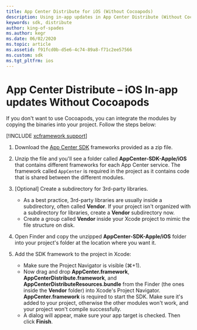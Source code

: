 ```yaml
---
title: App Center Distribute for iOS (Without Cocoapods)
description: Using in-app updates in App Center Distribute (Without Cocoapods)
keywords: sdk, distribute
author: king-of-spades
ms.author: kegr
ms.date: 06/02/2020
ms.topic: article
ms.assetid: f91fcd0b-d5e6-4c74-89a8-f71c2ee57566
ms.custom: sdk
ms.tgt_pltfrm: ios
---
```


# App Center Distribute – iOS In-app updates Without Cocoapods

If you don't want to use Cocoapods, you can integrate the modules by copying the binaries into your project. Follow the steps below:

[!INCLUDE [xcframework support](../getting-started/includes/xcframeworks.md)]

1. Download the [App Center SDK](https://github.com/Microsoft/AppCenter-SDK-Apple/releases) frameworks provided as a zip file.

2. Unzip the file and you'll see a folder called **AppCenter-SDK-Apple/iOS** that contains different frameworks for each App Center service. The framework called `AppCenter` is required in the project as it contains code that is shared between the different modules.

3. [Optional] Create a subdirectory for 3rd-party libraries.
   * As a best practice, 3rd-party libraries are usually inside a subdirectory, often called **Vendor**. If your project isn't organized with a subdirectory for libraries, create a **Vendor** subdirectory now.
   * Create a group called **Vendor** inside your Xcode project to mimic the file structure on disk.

4. Open Finder and copy the unzipped **AppCenter-SDK-Apple/iOS** folder into your project's folder at the location where you want it.

5. Add the SDK framework to the project in Xcode:
   * Make sure the Project Navigator is visible (⌘+1).
   * Now drag and drop **AppCenter.framework**, **AppCenterDistribute.framework**, and **AppCenterDistributeResources.bundle** from the Finder (the ones inside the **Vendor** folder) into Xcode's Project Navigator. **AppCenter.framework** is required to start the SDK. Make sure it's added to your project, otherwise the other modules won't work, and your project won't compile successfully.
   * A dialog will appear, make sure your app target is checked. Then click **Finish**.